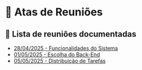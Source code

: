 # 📅 Atas de Reuniões

## 📌 Lista de reuniões documentadas

- [28/04/2025 - Funcionalidades do Sistema](./reunioes/28-04-2025.md)
- [01/05/2025 - Escolha do Back-End](./reunioes/01-05-2025.md)
- [05/05/2025 - Distribuição de Tarefas](./reunioes/05-05-2025.md)